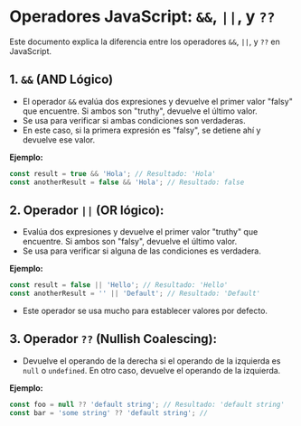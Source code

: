# Operadores JavaScript: `&&`, `||`, y `??`

Este documento explica la diferencia entre los operadores `&&`, `||`, y `??` en JavaScript.

## 1. `&&` (AND Lógico)

- El operador `&&` evalúa dos expresiones y devuelve el primer valor "falsy" que encuentre. Si ambos son "truthy", devuelve el último valor.
- Se usa para verificar si ambas condiciones son verdaderas.
-  En este caso, si la primera expresión es "falsy", se detiene ahí y devuelve ese valor.

**Ejemplo:**
```javascript
const result = true && 'Hola'; // Resultado: 'Hola'
const anotherResult = false && 'Hola'; // Resultado: false
```

## 2. Operador `||` (OR lógico):

- Evalúa dos expresiones y devuelve el primer valor "truthy" que encuentre. Si ambos son "falsy", devuelve el último valor.
- Se usa para verificar si alguna de las condiciones es verdadera.

**Ejemplo:**
```javascript
const result = false || 'Hello'; // Resultado: 'Hello'
const anotherResult = '' || 'Default'; // Resultado: 'Default'
```

- Este operador se usa mucho para establecer valores por defecto.

## 3. Operador `??` (Nullish Coalescing):

- Devuelve el operando de la derecha si el operando de la izquierda es `null` o `undefined`. En otro caso, devuelve el operando de la izquierda.

**Ejemplo:**
```javascript
const foo = null ?? 'default string'; // Resultado: 'default string'
const bar = 'some string' ?? 'default string'; //
```

